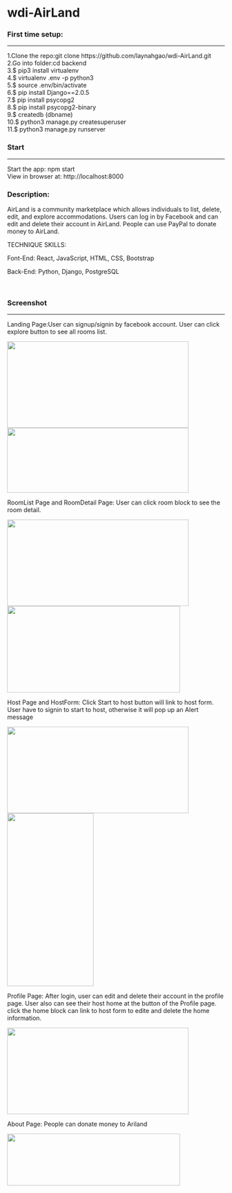 # wdi-AirLand
<div name="using">
	<h3>First time setup:</h3>
	<hr/>
	<p>
		1.Clone the repo:git clone https://github.com/laynahgao/wdi-AirLand.git
	<br/>
		2.Go into folder:cd backend
	<br/>
		3.$ pip3 install virtualenv
	<br/>	
		4.$ virtualenv .env -p python3
	<br/>
		5.$ source .env/bin/activate
	<br/>
		6.$ pip install Django==2.0.5
	<br/>
		7.$ pip install psycopg2
	<br/>
		8.$ pip install psycopg2-binary
	<br/>
		9.$ createdb (dbname)
	<br/>
		10.$ python3 manage.py createsuperuser
	<br/>
		11.$ python3 manage.py runserver
	</p>
	<h3>Start</h3>
	<hr/>
	Start the app: npm start
	<br/>
	View in browser at: http://localhost:8000
</div>
<div name="introduction">
	<h3>Description:</h3>
	<p>AirLand is a community marketplace which allows individuals to list, delete, edit,  and explore accommodations. Users can log in by Facebook and can edit and delete their account in AirLand. People can use PayPal to donate money to AirLand.</p>
	<p>TECHNIQUE SKILLS:</p>
	<p>Font-End: React, JavaScript, HTML, CSS, Bootstrap</p>
	<p>Back-End: Python, Django, PostgreSQL</p>

<br/>
	<h3>Screenshot</h3>
	<hr/>
	<p>Landing Page:User can signup/signin by facebook account. User can click explore button to see all rooms list.</p>
	 <img src="https://user-images.githubusercontent.com/36210254/45511373-b7e0d800-b751-11e8-9d62-fa0d71136976.png" width="420" height="200" name="landing"/>
	<img src="https://user-images.githubusercontent.com/36210254/45511856-fb881180-b752-11e8-8cf6-a22780b891c0.png" width="420" height="150" name="signin"/> 
	<p>RoomList Page and RoomDetail Page: User can click room block to see the room detail.</p>
	<img src="https://user-images.githubusercontent.com/36210254/45512154-cc25d480-b753-11e8-9e43-f1572e6fe540.png" width="420" height="200" name="roomsList" /> 
	<img src="https://user-images.githubusercontent.com/36210254/45513759-6f78e880-b758-11e8-94d0-bd48ff5d70e3.png" width="400" height="200" name="roomsDetail" /> 
	<p>Host Page and HostForm: Click Start to host button will link to host form. User have to signin to start to host, otherwise it will pop up an Alert message </p>
	<img src="https://user-images.githubusercontent.com/36210254/45511913-283c2900-b753-11e8-8ab9-322ea21c2c2f.png" width="420" height="200" name="hostPage"/> 
	<img src="https://user-images.githubusercontent.com/36210254/45511962-3db15300-b753-11e8-8ee8-ece5b5e5b291.png" width="200" height="400" name="hostForm"/> 
	<p>Profile Page: After login, user can edit and delete their account in the profile page. User also can see their host home at the button of the Profile page. click the home block can link to host form to edite and delete the home information.</p>
	<img src="https://user-images.githubusercontent.com/36210254/45512591-0479e280-b755-11e8-92c8-1a512b772ad0.png" width="420" height="200" name="profile" /> 
	<p>About Page: People can donate money to Ariland</p>
	<img src="https://user-images.githubusercontent.com/36210254/45512657-3e4ae900-b755-11e8-9812-f9cec1bf101c.png" width="400" height="120" name="about" /> 
</div>

